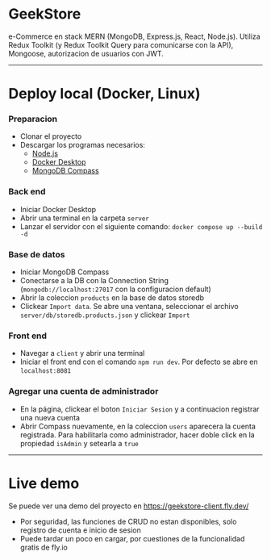 # GeekStore
e-Commerce en stack MERN (MongoDB, Express.js, React, Node.js). Utiliza Redux Toolkit (y Redux Toolkit Query para comunicarse con la API), Mongoose, autorizacion de usuarios con JWT.
***

# Deploy local (Docker, Linux)

### Preparacion
* Clonar el proyecto
* Descargar los programas necesarios:
    - [Node.js](https://nodejs.org/en)
    - [Docker Desktop](https://www.docker.com/products/docker-desktop/)
    - [MongoDB Compass](https://www.mongodb.com/try/download/compass)

### Back end
  * Iniciar Docker Desktop
  * Abrir una terminal en la carpeta `server`
  * Lanzar el servidor con el siguiente comando:
    `docker compose up --build -d`
### Base de datos
  * Iniciar MongoDB Compass
  * Conectarse a la DB con la Connection String (`mongodb://localhost:27017` con la configuracion default)
  * Abrir la coleccion `products` en la base de datos storedb
  * Clickear `Import data`. Se abre una ventana, seleccionar el archivo `server/db/storedb.products.json` y clickear `Import`
### Front end
  * Navegar a `client` y abrir una terminal
  * Iniciar el front end con el comando `npm run dev`. Por defecto se abre en `localhost:8081`
### Agregar una cuenta de administrador
  * En la página, clickear el boton `Iniciar Sesion` y a continuacion registrar una nueva cuenta
  * Abrir Compass nuevamente, en la coleccion `users` aparecera la cuenta registrada. Para habilitarla como administrador, hacer doble click en la propiedad `isAdmin` y setearla a `true`
***

# Live demo

Se puede ver una demo del proyecto en https://geekstore-client.fly.dev/

* Por seguridad, las funciones de CRUD no estan disponibles, solo registro de cuenta e inicio de sesion
* Puede tardar un poco en cargar, por cuestiones de la funcionalidad gratis de fly.io
